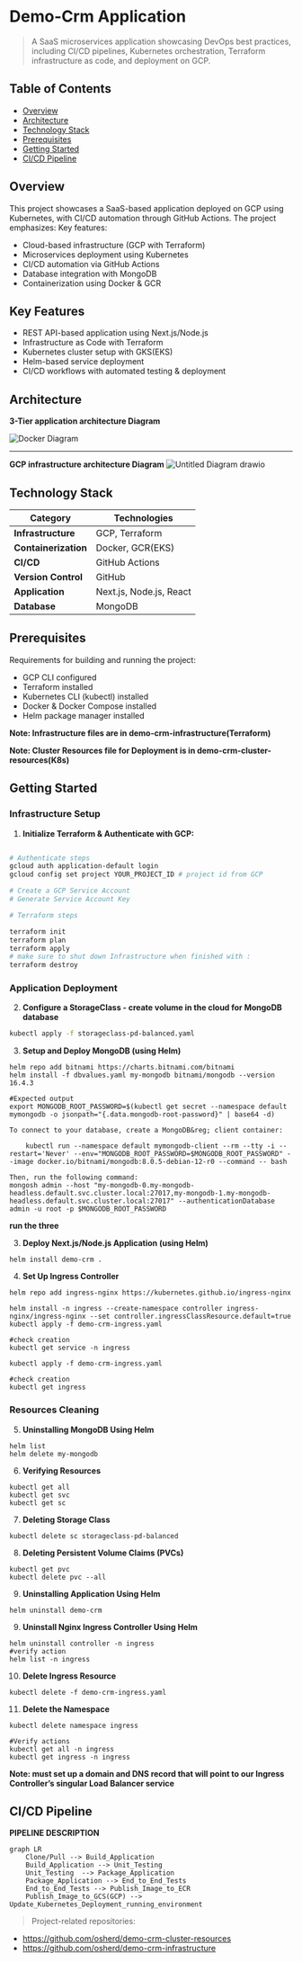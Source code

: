 # Demo-Crm Application

> A SaaS microservices application showcasing DevOps best practices, including CI/CD pipelines, Kubernetes orchestration, Terraform infrastructure as code, and deployment on GCP.

## Table of Contents

- [Overview](#overview)
- [Architecture](#architecture)
- [Technology Stack](#technology-stack)
- [Prerequisites](#prerequisites)
- [Getting Started](#getting-started)
- [CI/CD Pipeline](#cicd-pipeline)

## Overview

This project showcases a SaaS-based application deployed on GCP using Kubernetes, with CI/CD automation through GitHub Actions. The project emphasizes:
Key features:

- Cloud-based infrastructure (GCP with Terraform)
- Microservices deployment using Kubernetes
- CI/CD automation via GitHub Actions
- Database integration with MongoDB
- Containerization using Docker & GCR

## Key Features

- REST API-based application using Next.js/Node.js
- Infrastructure as Code with Terraform
- Kubernetes cluster setup with GKS(EKS)
- Helm-based service deployment
- CI/CD workflows with automated testing & deployment

## Architecture

**3-Tier application architecture Diagram**

![Docker Diagram](https://github.com/osherd/demo-crm-portfolio/blob/main/assets/image.png)

---

**GCP infrastructure architecture Diagram**
![Untitled Diagram drawio](https://github.com/osherd/demo-crm-portfolio/blob/main/assets/GCP%20infrastructure%20architecture%20Diagram.png)

## Technology Stack

| Category             | Technologies            |
| -------------------- | ----------------------- |
| **Infrastructure**   | GCP, Terraform          |
| **Containerization** | Docker, GCR(EKS)        |
| **CI/CD**            | GitHub Actions          |
| **Version Control**  | GitHub                  |
| **Application**      | Next.js, Node.js, React |
| **Database**         | MongoDB                 |

## Prerequisites

Requirements for building and running the project:

- GCP CLI configured
- Terraform installed
- Kubernetes CLI (kubectl) installed
- Docker & Docker Compose installed
- Helm package manager installed

**Note: Infrastructure files are in demo-crm-infrastructure(Terraform)**

**Note: Cluster Resources file for Deployment is in demo-crm-cluster-resources(K8s)**

## Getting Started

### Infrastructure Setup

1. **Initialize Terraform & Authenticate with GCP:**

```bash

# Authenticate steps
gcloud auth application-default login
gcloud config set project YOUR_PROJECT_ID # project id from GCP

# Create a GCP Service Account
# Generate Service Account Key

# Terraform steps

terraform init
terraform plan
terraform apply
# make sure to shut down Infrastructure when finished with :
terraform destroy
```

### Application Deployment

2. **Configure a StorageClass - create volume in the cloud for MongoDB database**

```bash
kubectl apply -f storageclass-pd-balanced.yaml
```

3. **Setup and Deploy MongoDB (using Helm)**

```
helm repo add bitnami https://charts.bitnami.com/bitnami
helm install -f dbvalues.yaml my-mongodb bitnami/mongodb --version 16.4.3
```

```
#Expected output
export MONGODB_ROOT_PASSWORD=$(kubectl get secret --namespace default mymongodb -o jsonpath="{.data.mongodb-root-password}" | base64 -d)

To connect to your database, create a MongoDB&reg; client container:

    kubectl run --namespace default mymongodb-client --rm --tty -i --restart='Never' --env="MONGODB_ROOT_PASSWORD=$MONGODB_ROOT_PASSWORD" --image docker.io/bitnami/mongodb:8.0.5-debian-12-r0 --command -- bash

Then, run the following command:
mongosh admin --host "my-mongodb-0.my-mongodb-headless.default.svc.cluster.local:27017,my-mongodb-1.my-mongodb-headless.default.svc.cluster.local:27017" --authenticationDatabase admin -u root -p $MONGODB_ROOT_PASSWORD
```

**run the three**

3. **Deploy Next.js/Node.js Application (using Helm)**

```
helm install demo-crm .
```

4. **Set Up Ingress Controller**

```
helm repo add ingress-nginx https://kubernetes.github.io/ingress-nginx

helm install -n ingress --create-namespace controller ingress-nginx/ingress-nginx --set controller.ingressClassResource.default=true
kubectl apply -f demo-crm-ingress.yaml

#check creation
kubectl get service -n ingress
```

```
kubectl apply -f demo-crm-ingress.yaml

#check creation
kubectl get ingress
```

### Resources Cleaning

5. **Uninstalling MongoDB Using Helm**

```
helm list
helm delete my-mongodb
```

6. **Verifying Resources**

```
kubectl get all
kubectl get svc
kubectl get sc
```

7. **Deleting Storage Class**

```
kubectl delete sc storageclass-pd-balanced
```

8. **Deleting Persistent Volume Claims (PVCs)**

```
kubectl get pvc
kubectl delete pvc --all
```

9. **Uninstalling Application Using Helm**

```
helm uninstall demo-crm
```

9. **Uninstall Nginx Ingress Controller Using Helm**

```
helm uninstall controller -n ingress
#verify action
helm list -n ingress
```

10. **Delete Ingress Resource**

```
kubectl delete -f demo-crm-ingress.yaml
```

11. **Delete the Namespace**

```
kubectl delete namespace ingress

#Verify actions
kubectl get all -n ingress
kubectl get ingress -n ingress
```

**Note: must set up a domain and DNS record that will point to our Ingress Controller’s singular Load Balancer service**

## CI/CD Pipeline

**PIPELINE DESCRIPTION**

```mermaid
graph LR
    Clone/Pull --> Build_Application
    Build_Application --> Unit_Testing
    Unit_Testing  --> Package_Application
    Package_Application --> End_to_End_Tests
    End_to_End_Tests --> Publish_Image_to_ECR
    Publish_Image_to_GCS(GCP) --> Update_Kubernetes_Deployment_running_environment
```

> Project-related repositories:

- https://github.com/osherd/demo-crm-cluster-resources
- https://github.com/osherd/demo-crm-infrastructure
